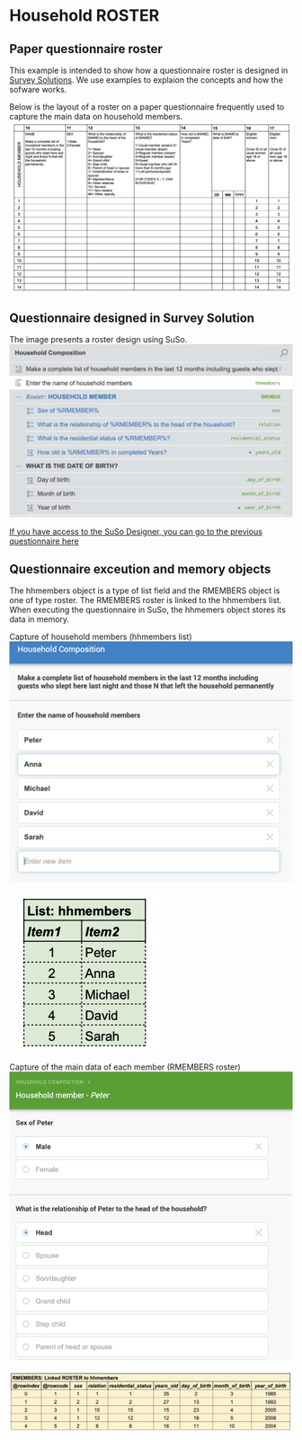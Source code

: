 # Household ROSTER

## Paper questionnaire roster
This example is intended to show how a questionnaire roster is designed in [Survey Solutions](https://mysurvey.solutions/). We use examples to explaion the concepts and how the sofware works.

Below is the layout of a roster on a paper questionnaire frequently used to capture the main data on household members.
![Paper questionnaire ROSTER](ht/../images/E1.paperform.jpg)
 
## Questionnaire designed in Survey Solution
The image presents a roster design using SuSo.
![](ht../../images/E1.susu.designer.jpg)

[If you have access to the SuSo Designer, you can go to the previous questionnaire here](https://webtester.mysurvey.solutions/WebTester/Interview/ca6d1e51427945738f2189e69c25b65d/Section/7fa7e4e509e9cf60f8139c9879a456cc_1)

## Questionnaire exceution and memory objects 

The hhmembers object is a type of list field and the RMEMBERS object is one of type roster. The RMEMBERS roster is linked to the hhmembers list. When executing the questionnaire in SuSo, the hhmemers object stores its data in memory.

Capture of household members (hhmembers list)
![](ht/../images/E1.suso.hhmemebers.jpg)

![](ht/../images/E1.mem.hhmembers.jpg)

Capture of the main data of each member (RMEMBERS roster)
![](ht/../images/E1.suso.RMEMBERS.jpg)

![](th/../images/E1.mem.RMEMBERS.jpg)
